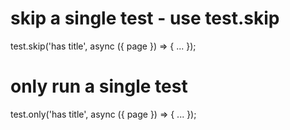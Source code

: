 # skip a single test - use test.skip

test.skip('has title', async ({ page }) => {
...
});

# only run a single test

test.only('has title', async ({ page }) => {
...
});
